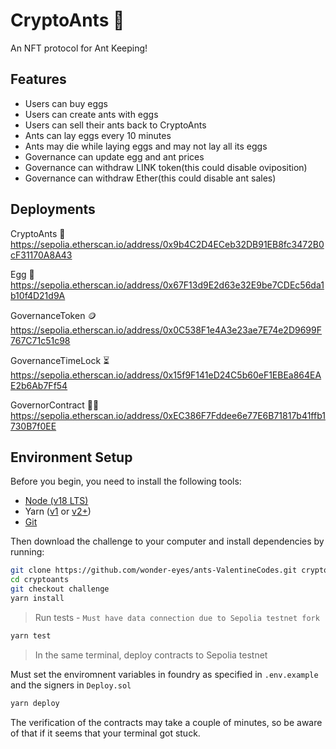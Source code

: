 # CryptoAnts 🐜

An NFT protocol for Ant Keeping!

## Features
- Users can buy eggs
- Users can create ants with eggs
- Users can sell their ants back to CryptoAnts
- Ants can lay eggs every 10 minutes
- Ants may die while laying eggs and may not lay all its eggs
- Governance can update egg and ant prices
- Governance can withdraw LINK token(this could disable oviposition)
- Governance can withdraw Ether(this could disable ant sales)

## Deployments

CryptoAnts 🐜 https://sepolia.etherscan.io/address/0x9b4C2D4ECeb32DB91EB8fc3472B0cF31170A8A43

Egg 🥚 https://sepolia.etherscan.io/address/0x67F13d9E2d63e32E9be7CDEc56da1b10f4D21d9A

GovernanceToken 🪙
 https://sepolia.etherscan.io/address/0x0C538F1e4A3e23ae7E74e2D9699F767C71c51c98

GovernanceTimeLock ⏳
 https://sepolia.etherscan.io/address/0x15f9F141eD24C5b60eF1EBEa864EAE2b6Ab7Ff54

GovernorContract 🧑‍⚖️ https://sepolia.etherscan.io/address/0xEC386F7Fddee6e77E6B71817b41ffb1730B7f0EE

## Environment Setup

Before you begin, you need to install the following tools:

- [Node (v18 LTS)](https://nodejs.org/en/download/)
- Yarn ([v1](https://classic.yarnpkg.com/en/docs/install/) or [v2+](https://yarnpkg.com/getting-started/install))
- [Git](https://git-scm.com/downloads)

Then download the challenge to your computer and install dependencies by running:

```sh
git clone https://github.com/wonder-eyes/ants-ValentineCodes.git cryptoants
cd cryptoants
git checkout challenge
yarn install
```

> Run tests - `Must have data connection due to Sepolia testnet fork`

```sh
yarn test
```

> In the same terminal, deploy contracts to Sepolia testnet

Must set the enviromnent variables in foundry as specified in `.env.example` and the signers in `Deploy.sol`

```sh
yarn deploy
```

The verification of the contracts may take a couple of minutes, so be aware of that if it seems that your terminal got stuck.